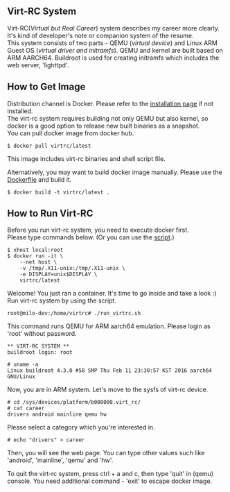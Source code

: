 ## Virt-RC System  

Virt-RC(*Virtual but Real Career*) system describes my career more clearly. It's kind of developer's note or companion system of the resume.   
This system consists of two parts - QEMU (*virtual device*) and Linux ARM Guest OS (*virtual driver and initramfs*).
QEMU and kernel are built based on ARM AARCH64. Buildroot is used for creating initramfs which includes the web server, 'lighttpd'.  

## How to Get Image  

Distribution channel is Docker. Please refer to the [installation page](https://docs.docker.com/engine/installation/linux/ubuntulinux/) if not installed.  
The virt-rc system requires building not only QEMU but also kernel, 
so docker is a good option to release new built binaries as a snapshot.  
You can pull docker image from docker hub.  

	$ docker pull virtrc/latest

This image includes virt-rc binaries and shell script file.  

Alternatively, you may want to build docker image manually. Please use the [Dockerfile](https://github.com/milokim/virt-rc/blob/master/docker/Dockerfile) and build it.  

	$ docker build -t virtrc/latest .

## How to Run Virt-RC  

Before you run virt-rc system, you need to execute docker first.  
Please type commands below. (Or you can use the [script](https://github.com/milokim/virt-rc/blob/master/docker/run_docker.sh).) 

	$ xhost local:root
	$ docker run -it \
	    --net host \
	    -v /tmp/.X11-unix:/tmp/.X11-unix \
	    -e DISPLAY=unix$DISPLAY \
	    virtrc/latest

Welcome! You just ran a container. It's time to go inside and take a look :)  
Run virt-rc system by using the script.  

	root@milo-dev:/home/virtrc# ./run_virtrc.sh

This command runs QEMU for ARM aarch64 emulation. Please login as 'root' without password.  

	** VIRT-RC SYSTEM **
	buildroot login: root

	# uname -a
	Linux buildroot 4.3.0 #58 SMP Thu Feb 11 23:30:57 KST 2016 aarch64 GNU/Linux

Now, you are in ARM system. Let's move to the sysfs of virt-rc device.  

	# cd /sys/devices/platform/b000000.virt_rc/	
	# cat career
	drivers android mainline qemu hw

Please select a category which you're interested in.  

	# echo "drivers" > career

Then, you will see the web page. You can type other values such like 'android', 'mainline', 'qemu' and 'hw'.

To quit the virt-rc system, press ctrl + a and c, then type 'quit' in (qemu) console. 
You need additional command - 'exit' to escape docker image.
